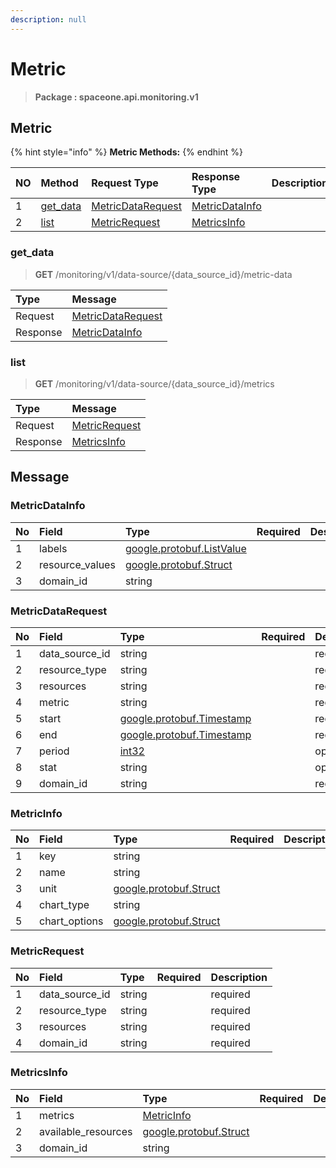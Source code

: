 ```yaml
---
description: null
---
```


# Metric

> **Package : spaceone.api.monitoring.v1**

## Metric

{% hint style="info" %}
**Metric Methods:**
{% endhint %}

| NO | Method | Request Type | Response Type | Description |
| :--- | :--- | :--- | :--- | :--- |
| 1 | [get\_data](../../../v0.9.0-5/monitoring/v1/metric.md#get_data) | [MetricDataRequest](../../../v0.9.0-5/monitoring/v1/metric.md#metricdatarequest) | [MetricDataInfo](../../../v0.9.0-5/monitoring/v1/metric.md#metricdatainfo) |  |
| 2 | [list](../../../v0.9.0-5/monitoring/v1/metric.md#list) | [MetricRequest](../../../v0.9.0-5/monitoring/v1/metric.md#metricrequest) | [MetricsInfo](../../../v0.9.0-5/monitoring/v1/metric.md#metricsinfo) |  |

### get\_data

> **GET** /monitoring/v1/data-source/{data\_source\_id}/metric-data

| Type | Message |
| :--- | :--- |
| Request | [MetricDataRequest](../../../v0.9.0-5/monitoring/v1/metric.md#metricdatarequest) |
| Response | [MetricDataInfo](../../../v0.9.0-5/monitoring/v1/metric.md#metricdatainfo) |

### list

> **GET** /monitoring/v1/data-source/{data\_source\_id}/metrics

| Type | Message |
| :--- | :--- |
| Request | [MetricRequest](../../../v0.9.0-5/monitoring/v1/metric.md#metricrequest) |
| Response | [MetricsInfo](../../../v0.9.0-5/monitoring/v1/metric.md#metricsinfo) |

## Message

### MetricDataInfo

| No | Field | Type | Required | Description |
| :--- | :--- | :--- | :--- | :--- |
| 1 | labels | [google.protobuf.ListValue](https://developers.google.com/protocol-buffers/docs/reference/overview) |  |  |
| 2 | resource\_values | [google.protobuf.Struct](https://github.com/protocolbuffers/protobuf/blob/master/src/google/protobuf/struct.proto) |  |  |
| 3 | domain\_id | string |  |  |

### MetricDataRequest

| No | Field | Type | Required | Description |
| :--- | :--- | :--- | :--- | :--- |
| 1 | data\_source\_id | string |  | required |
| 2 | resource\_type | string |  | required |
| 3 | resources | string |  | required |
| 4 | metric | string |  | required |
| 5 | start | [google.protobuf.Timestamp](https://github.com/protocolbuffers/protobuf/blob/master/src/google/protobuf/timestamp.proto) |  | required |
| 6 | end | [google.protobuf.Timestamp](https://github.com/protocolbuffers/protobuf/blob/master/src/google/protobuf/timestamp.proto) |  | required |
| 7 | period | [int32](https://github.com/protocolbuffers/protobuf/blob/master/src/google/protobuf/type.proto) |  | optional |
| 8 | stat | string |  | optional |
| 9 | domain\_id | string |  | required |

### MetricInfo

| No | Field | Type | Required | Description |
| :--- | :--- | :--- | :--- | :--- |
| 1 | key | string |  |  |
| 2 | name | string |  |  |
| 3 | unit | [google.protobuf.Struct](https://github.com/protocolbuffers/protobuf/blob/master/src/google/protobuf/struct.proto) |  |  |
| 4 | chart\_type | string |  |  |
| 5 | chart\_options | [google.protobuf.Struct](https://github.com/protocolbuffers/protobuf/blob/master/src/google/protobuf/struct.proto) |  |  |

### MetricRequest

| No | Field | Type | Required | Description |
| :--- | :--- | :--- | :--- | :--- |
| 1 | data\_source\_id | string |  | required |
| 2 | resource\_type | string |  | required |
| 3 | resources | string |  | required |
| 4 | domain\_id | string |  | required |

### MetricsInfo

| No | Field | Type | Required | Description |
| :--- | :--- | :--- | :--- | :--- |
| 1 | metrics | [MetricInfo](../../../v0.9.0-5/monitoring/v1/metric.md#metricinfo) |  |  |
| 2 | available\_resources | [google.protobuf.Struct](https://github.com/protocolbuffers/protobuf/blob/master/src/google/protobuf/struct.proto) |  |  |
| 3 | domain\_id | string |  |  |

